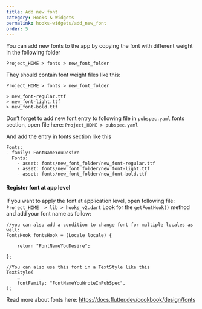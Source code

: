 ```yaml
---
title: Add new font
category: Hooks & Widgets
permalink: hooks-widgets/add_new_font
order: 5
---
```


You can add new fonts to the app by copying the font with different weight in the following folder 

`Project_HOME > fonts > new_font_folder`

They should contain font weight files like this:


`Project_HOME > fonts > new_font_folder`
```
> new_font-regular.ttf
> new_font-light.ttf
> new_font-bold.ttf
```

Don’t forget to add new font entry to following file in `pubspec.yaml` fonts section, open file here:
`Project_HOME > pubspec.yaml`

And add the entry in fonts section like this
```
Fonts:
- family: FontNameYouDesire
  Fonts:
    - asset: fonts/new_font_folder/new_font-regular.ttf
    - asset: fonts/new_font_folder/new_font-light.ttf        
    - asset: fonts/new_font_folder/new_font-bold.ttf
```
#### Register font at app level
If you want to apply the font at application level, open following file:
`Project_HOME  > lib > hooks_v2.dart`
Look for the `getFontHook()` method and add your font name as follow:
```
//you can also add a condition to change font for multiple locales as well:
FontsHook fontsHook = (Locale locale) {

    return "FontNameYouDesire";

};

//You can also use this font in a TextStyle like this
TextStyle(
    …
    fontFamily: "FontNameYouWroteInPubSpec",
); 
```
Read more about fonts here:  https://docs.flutter.dev/cookbook/design/fonts
